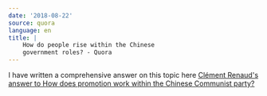 ```yaml
---
date: '2018-08-22'
source: quora
language: en
title: |
    How do people rise within the Chinese
    government roles? - Quora
---
```


I have written a comprehensive answer on this topic here [Clément
Renaud\'s answer to How does promotion work within the Chinese Communist
party?](http://quora.com/How-does-promotion-work-within-the-Chinese-Communist-party/answer/Cl%C3%A9ment-Renaud)
